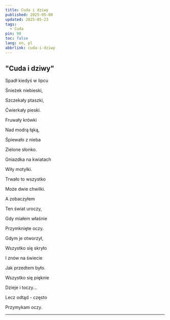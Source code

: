 ```yaml
---
title: Cuda i dziwy
published: 2025-05-08
updated: 2025-05-23
tags:
  - Cuda
pin: 98
toc: false
lang: en, pl
abbrlink: cuda-i-dziwy
---
```



## "Cuda i dziwy"



Spadł kiedyś w lipcu

Śnieżek niebieski,

Szczekały ptaszki,

Ćwierkały pieski.

Fruwały krówki

Nad modrą łąką,

Śpiewało z nieba

Zielone słonko.

Gniazdka na kwiatach

Wiły motylki.

Trwało to wszystko

Może dwie chwilki.

A zobaczyłem

Ten świat uroczy,

Gdy miałem właśnie

Przymknięte oczy.

Gdym je otworzył,

Wszystko się skryło

I znów na świecie

Jak przedtem było.

Wszystko się pięknie

Dzieje i toczy...

Lecz odtąd - często

Przymykam oczy.

---
